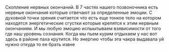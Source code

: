 Скопление нервных окончаний. В 7 частях нашего позвоночника есть нервные окончания которые отвечают за определенные эмоции. С духовной точки зрения считается что есть еще тонкое тело на котором находятся энергетические сгустки которые крепятся к этим нервным окончаниям.
И мы любую эмоцию испыытываем взявисимости от того где наш уровень сознания. Когда мы пьем курим отдыхаем у нас вот здесь в районе паха крутится. Но энергию чтобы эта чакра выдавала уй нужно откуда то ее брать извне